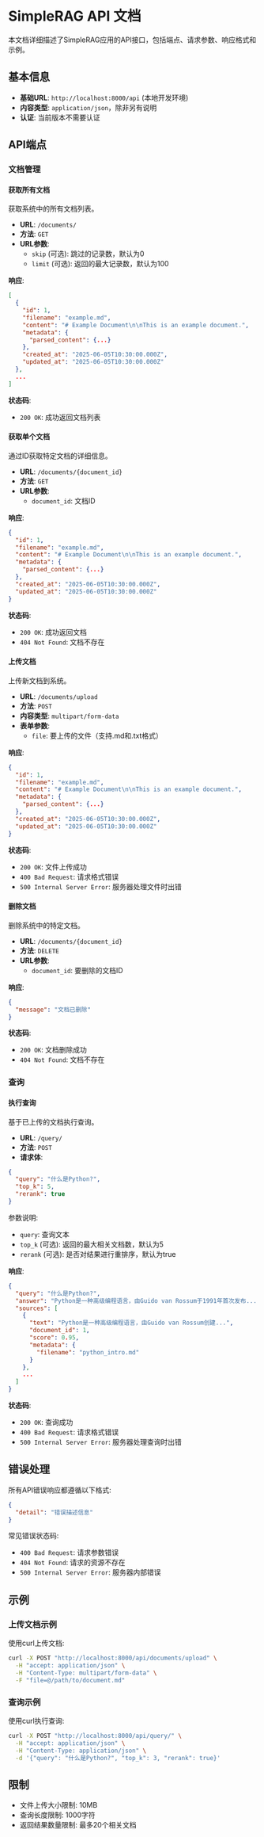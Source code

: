 # SimpleRAG API 文档

本文档详细描述了SimpleRAG应用的API接口，包括端点、请求参数、响应格式和示例。

## 基本信息

- **基础URL**: `http://localhost:8000/api` (本地开发环境)
- **内容类型**: `application/json`，除非另有说明
- **认证**: 当前版本不需要认证

## API端点

### 文档管理

#### 获取所有文档

获取系统中的所有文档列表。

- **URL**: `/documents/`
- **方法**: `GET`
- **URL参数**:
  - `skip` (可选): 跳过的记录数，默认为0
  - `limit` (可选): 返回的最大记录数，默认为100

**响应**:

```json
[
  {
    "id": 1,
    "filename": "example.md",
    "content": "# Example Document\n\nThis is an example document.",
    "metadata": {
      "parsed_content": {...}
    },
    "created_at": "2025-06-05T10:30:00.000Z",
    "updated_at": "2025-06-05T10:30:00.000Z"
  },
  ...
]
```

**状态码**:
- `200 OK`: 成功返回文档列表

#### 获取单个文档

通过ID获取特定文档的详细信息。

- **URL**: `/documents/{document_id}`
- **方法**: `GET`
- **URL参数**:
  - `document_id`: 文档ID

**响应**:

```json
{
  "id": 1,
  "filename": "example.md",
  "content": "# Example Document\n\nThis is an example document.",
  "metadata": {
    "parsed_content": {...}
  },
  "created_at": "2025-06-05T10:30:00.000Z",
  "updated_at": "2025-06-05T10:30:00.000Z"
}
```

**状态码**:
- `200 OK`: 成功返回文档
- `404 Not Found`: 文档不存在

#### 上传文档

上传新文档到系统。

- **URL**: `/documents/upload`
- **方法**: `POST`
- **内容类型**: `multipart/form-data`
- **表单参数**:
  - `file`: 要上传的文件（支持.md和.txt格式）

**响应**:

```json
{
  "id": 1,
  "filename": "example.md",
  "content": "# Example Document\n\nThis is an example document.",
  "metadata": {
    "parsed_content": {...}
  },
  "created_at": "2025-06-05T10:30:00.000Z",
  "updated_at": "2025-06-05T10:30:00.000Z"
}
```

**状态码**:
- `200 OK`: 文件上传成功
- `400 Bad Request`: 请求格式错误
- `500 Internal Server Error`: 服务器处理文件时出错

#### 删除文档

删除系统中的特定文档。

- **URL**: `/documents/{document_id}`
- **方法**: `DELETE`
- **URL参数**:
  - `document_id`: 要删除的文档ID

**响应**:

```json
{
  "message": "文档已删除"
}
```

**状态码**:
- `200 OK`: 文档删除成功
- `404 Not Found`: 文档不存在

### 查询

#### 执行查询

基于已上传的文档执行查询。

- **URL**: `/query/`
- **方法**: `POST`
- **请求体**:

```json
{
  "query": "什么是Python?",
  "top_k": 5,
  "rerank": true
}
```

参数说明:
- `query`: 查询文本
- `top_k` (可选): 返回的最大相关文档数，默认为5
- `rerank` (可选): 是否对结果进行重排序，默认为true

**响应**:

```json
{
  "query": "什么是Python?",
  "answer": "Python是一种高级编程语言，由Guido van Rossum于1991年首次发布...",
  "sources": [
    {
      "text": "Python是一种高级编程语言，由Guido van Rossum创建...",
      "document_id": 1,
      "score": 0.95,
      "metadata": {
        "filename": "python_intro.md"
      }
    },
    ...
  ]
}
```

**状态码**:
- `200 OK`: 查询成功
- `400 Bad Request`: 请求格式错误
- `500 Internal Server Error`: 服务器处理查询时出错

## 错误处理

所有API错误响应都遵循以下格式:

```json
{
  "detail": "错误描述信息"
}
```

常见错误状态码:
- `400 Bad Request`: 请求参数错误
- `404 Not Found`: 请求的资源不存在
- `500 Internal Server Error`: 服务器内部错误

## 示例

### 上传文档示例

使用curl上传文档:

```bash
curl -X POST "http://localhost:8000/api/documents/upload" \
  -H "accept: application/json" \
  -H "Content-Type: multipart/form-data" \
  -F "file=@/path/to/document.md"
```

### 查询示例

使用curl执行查询:

```bash
curl -X POST "http://localhost:8000/api/query/" \
  -H "accept: application/json" \
  -H "Content-Type: application/json" \
  -d '{"query": "什么是Python?", "top_k": 3, "rerank": true}'
```

## 限制

- 文件上传大小限制: 10MB
- 查询长度限制: 1000字符
- 返回结果数量限制: 最多20个相关文档

